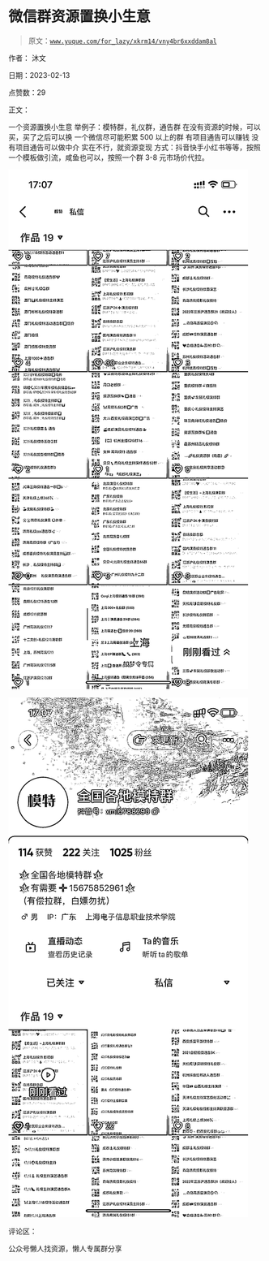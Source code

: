 # 微信群资源置换小生意

> 原文：[`www.yuque.com/for_lazy/xkrm14/vny4br6xxddam8al`](https://www.yuque.com/for_lazy/xkrm14/vny4br6xxddam8al)



作者： 沐文



日期：2023-02-13



点赞数：29



正文：



一个资源置换小生意 举例子：模特群，礼仪群，通告群 在没有资源的时候，可以买，买了之后可以换 一个微信尽可能积累 500 以上的群 有项目通告可以赚钱 没有项目通告可以做中介 实在不行，就资源变现 方式：抖音快手小红书等等，按照一个模板做引流，咸鱼也可以，按照一个群 3-8 元市场价代拉。



![](img/aa77949c836594662eadac1e0d24b3b0.png)  

![](img/4ac9440878877879a6ec27c4f1ed90d2.png)  

评论区：



公众号懒人找资源，懒人专属群分享

</ne-p></ne-p>